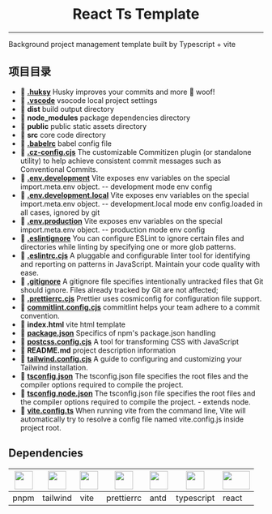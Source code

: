<h1 align="center">React Ts Template</h1>
<hr/>
Background project management template built by Typescript + vite

## 项目目录

- 🚀 **[.huksy](https://github.com/typicode/husky)**  Husky improves your commits and more 🐶 woof!
- 🚀 **[.vscode](https://code.visualstudio.com/docs/getstarted/settings)** vsocode local project settings
- 🚀 **dist**  build output directory
- 🚀 **node_modules** package dependencies directory
- 🚀 **public** public static assets directory
- 🚀 **src** core code directory
- 🚀 **[.babelrc](https://babeljs.io/)** babel config file
- 🚀 **[.cz-config.cjs](https://github.com/leoforfree/cz-customizable)** The customizable Commitizen plugin (or standalone utility) to help achieve consistent commit messages such as Conventional Commits.
- 🚀 **[.env.development](https://vitejs.dev/guide/env-and-mode.html#env-variables)** Vite exposes env variables on the special import.meta.env object. -- development mode env config
- 🚀 **[.env.development.local](https://vitejs.dev/guide/env-and-mode.html#env-variables)** Vite exposes env variables on the special import.meta.env object. -- development.local mode env config.loaded in all cases, ignored by git
- 🚀 **[.env.production](https://vitejs.dev/guide/env-and-mode.html#env-variables)** Vite exposes env variables on the special import.meta.env object.  -- production mode env config
- 🚀 **[.eslintignore](https://eslint.org/docs/latest/use/configure/ignore)** You can configure ESLint to ignore certain files and directories while linting by specifying one or more glob patterns.
- 🚀 **[.eslintrc.cjs](https://eslint.org/docs/latest/use/configure/configuration-files)** A pluggable and configurable linter tool for identifying and reporting on patterns in JavaScript. Maintain your code quality with ease.
- 🚀 **[.gitignore](https://git-scm.com/docs/gitignore)** A gitignore file specifies intentionally untracked files that Git should ignore. Files already tracked by Git are not affected;
- 🚀 **[.prettierrc.cjs](https://prettier.io/docs/en/configuration.html)** Prettier uses cosmiconfig for configuration file support. 
- 🚀 **[commitlint.config.cjs](https://commitlint.js.org/#/)** commitlint helps your team adhere to a commit convention.
- 🚀 **index.html** vite html template 
- 🚀 **[package.json](https://docs.npmjs.com/cli/v9/configuring-npm/package-json/)** Specifics of npm's package.json handling
- 🚀 **[postcss.config.cjs](https://postcss.org/)** A tool for transforming CSS with JavaScript
- 🚀 **README.md** project description information
- 🚀 **[tailwind.config.cjs](https://tailwindcss.com/docs/configuration)** A guide to configuring and customizing your Tailwind installation.
- 🚀 **[tsconfig.json](https://www.typescriptlang.org/docs/handbook/tsconfig-json.html)** The tsconfig.json file specifies the root files and the compiler options required to compile the project.
- 🚀 **[tsconfig.node.json](https://www.typescriptlang.org/docs/handbook/tsconfig-json.html)** The tsconfig.json file specifies the root files and the compiler options required to compile the project. - extends node.
- 🚀 **[vite.config.ts](https://vitejs.dev/config/)** When running vite from the command line, Vite will automatically try to resolve a config file named vite.config.js inside project root.

## Dependencies
| [<img src="https://d33wubrfki0l68.cloudfront.net/2f3acb83b7d2349f2194bc38c0f22f295908dc33/43f95/img/pnpm-no-name-with-frame.svg" width="36" height="36" />](https://pnpm.io/) | [<img src="https://raw.githubusercontent.com/tailwindlabs/tailwindcss/HEAD/.github/logo-light.svg" width="36" height="36" />](https://tailwindcss.com/) | [<img src="https://vitejs.dev/logo.svg" width="36" height="36" />](https://vitejs.dev/) | [<img src="https://prettier.io/icon.png" width="36" height="36" />](https://prettier.io/) | [<img src="https://gw.alipayobjects.com/zos/rmsportal/KDpgvguMpGfqaHPjicRK.svg" width="36" height="36" />](https://ant.design/index-cn) | [<img src="https://t7.baidu.com/it/u=2085483568,1490150191&fm=74&app=80&size=f256,256&n=0&f=PNG?sec=1685034000&t=e3e01de306942c0c1e213b82623ae9d7" width="36" height="36" />](https://www.typescriptlang.org/) | [<img src="https://bkimg.cdn.bcebos.com/pic/b17eca8065380cd7912308401012ba345982b2b72b5d?x-bce-process=image/resize,m_lfit,w_536,limit_1" width="54" height="36" />](https://react.dev/) 
| --- | --- | --- | --- | --- | --- | --- |
| pnpm  | tailwind | vite | prettierrc | antd | typescript | react |